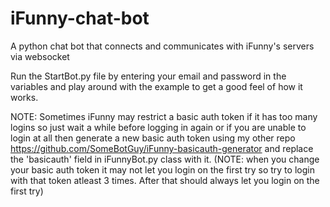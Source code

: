 # iFunny-chat-bot
A python chat bot that connects and communicates with iFunny's servers via websocket

Run the StartBot.py file by entering your email and password in the variables and play around with the example to get a good feel of how it works.

NOTE: Sometimes iFunny may restrict a basic auth token if it has too many logins so just wait a while before logging in again or if you are unable to login at all then generate a new basic auth token using my other repo https://github.com/SomeBotGuy/iFunny-basicauth-generator and replace the 'basicauth' field in iFunnyBot.py class with it. (NOTE: when you change your basic auth token it may not let you login on the first try so try to login with that token atleast 3 times. After that should always let you login on the first try)
